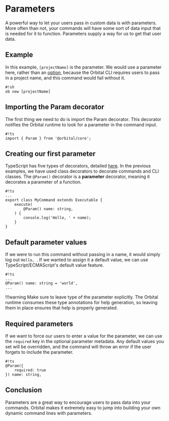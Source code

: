 # Parameters

A powerful way to let your users pass in custom data is with parameters. More often than not, your commands will have some sort of data input that is needed for it to function. Parameters supply a way for us to get that user data.

## Example

In this example, `[projectName]` is the parameter. We would use a parameter here, rather than an [option](./options), because the Orbital CLI requires users to pass in a project name, and this command would fail without it.

    #!sh
    ob new [projectName]

## Importing the Param decorator

The first thing we need to do is import the Param decorator. This decorator notifies the Orbital runtime to look for a parameter in the command input.

    #!ts
    import { Param } from '@orbital/core';

## Creating our first parameter

TypeScript has five types of decorators, detailed [here](http://www.typescriptlang.org/docs/handbook/decorators.html). In the previous examples, we have used class decorators to decorate commands and CLI classes. The `@Param()` decorator is a **parameter** decorator, meaning it decorates a parameter of a function.

    #!ts
    ...
    export class MyCommand extends Executable {
        execute(
            @Param() name: string,
        ) {
            console.log('Hello, ' + name);
        }
    }

## Default parameter values

If we were to run this command without passing in a name, it would simply log out `Hello, `. If we wanted to assign it a default value, we can use TypeScript/ECMAScript's default value feature.

    #!ts
    ...
    @Param() name: string = 'world',
    ...

!!!warning
    Make sure to leave type of the parameter explicitly. The Orbital runtime consumes these type annotations for help generation, so leaving them in place ensures that help is properly generated.

## Required parameters

If we want to force our users to enter a value for the parameter, we can use the `required` key in the optional parameter metadata. Any default values you set will be overridden, and the command will throw an error if the user forgets to include the parameter.

    #!ts
    @Param({
        required: true
    }) name: string,

## Conclusion

Parameters are a great way to encourage users to pass data into your commands. Orbital makes it extremely easy to jump into building your own dynamic command lines with parameters.